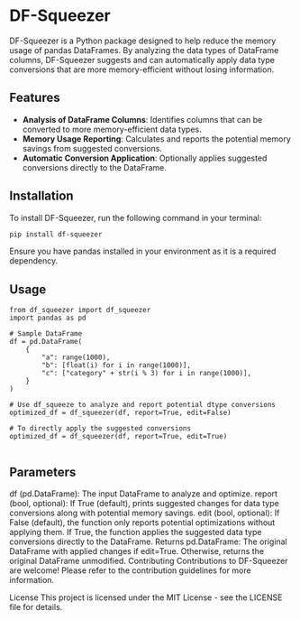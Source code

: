# DF-Squeezer

DF-Squeezer is a Python package designed to help reduce the memory usage of pandas DataFrames. By analyzing the data
types of DataFrame columns, DF-Squeezer suggests and can automatically apply data type conversions that are more
memory-efficient without losing information.

## Features

- **Analysis of DataFrame Columns**: Identifies columns that can be converted to more memory-efficient data types.
- **Memory Usage Reporting**: Calculates and reports the potential memory savings from suggested conversions.
- **Automatic Conversion Application**: Optionally applies suggested conversions directly to the DataFrame.

## Installation

To install DF-Squeezer, run the following command in your terminal:

```sh
pip install df-squeezer
```

Ensure you have pandas installed in your environment as it is a required dependency.

## Usage

```
from df_squeezer import df_squeezer
import pandas as pd

# Sample DataFrame
df = pd.DataFrame(
    {
        "a": range(1000),
        "b": [float(i) for i in range(1000)],
        "c": ["category" + str(i % 3) for i in range(1000)],
    }
)

# Use df_squeeze to analyze and report potential dtype conversions
optimized_df = df_squeezer(df, report=True, edit=False)

# To directly apply the suggested conversions
optimized_df = df_squeezer(df, report=True, edit=True)


```

## Parameters

df (pd.DataFrame): The input DataFrame to analyze and optimize.
report (bool, optional): If True (default), prints suggested changes for data type conversions along with potential
memory savings.
edit (bool, optional): If False (default), the function only reports potential optimizations without applying them. If
True, the function applies the suggested data type conversions directly to the DataFrame.
Returns
pd.DataFrame: The original DataFrame with applied changes if edit=True. Otherwise, returns the original DataFrame
unmodified.
Contributing
Contributions to DF-Squeezer are welcome! Please refer to the contribution guidelines for more information.

License
This project is licensed under the MIT License - see the LICENSE file for details.